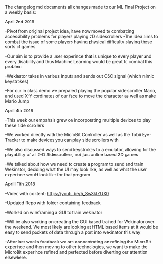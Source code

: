 The changelog.md documents all changes made to our ML Final Project on a weekly basis:

April 2nd 2018

  -Pivot from original project idea, have now moved to combatting accessibility problems for players playing 2D sidescrollers
    -The idea aims to combat the issue of some players having physical difficulty playing these sorts of games
    
  -Our aim is to provide a user experince that is unique to every player and every disability and thus Machine Learning would be great to     combat this problem
  
  -Wekinator takes in various inputs and sends out OSC signal (which mimic keystrokes) 
  
  -For our in class demo we prepared playing the popular side scroller Mario, and used X-Y cordinates of our face to move the character 
   as well as make Mario Jump
   
April 4th 2018
  
  -This week our empahsis grew on incorporating mulitiple devices to play these side scrollers
  
  -We worked directly with the MicroBit Controller as well as the Tobii Eye-Tracker to make devices you can play side scrollers with
  
  -We also discussed ways to send keystrokes to a emulator, allowing for the playability of all 2-D Sidescrollers, not just online based 2D   games
  
  -We talked about how we need to create a program to send and train Wekinator, deciding what the UI may look like, as well as what the       user experince would look like for that program
  
  Aprill 11th 2018
  
  -Video with content: https://youtu.be/5_Sw3kIZUX0
  
  -Updated Repo with folder containing feedback
  
  -Worked on wireframing a GUI to train wekinator 
  
  -Will be also working on creating the GUI based trained for Wekinator over the weekend. We most likely are looking at HTML based items 
  at it would be easy to send packets of data through a port into wekinator this way
  
  -After last weeks feedback we are concentrating on refining the MicroBit experince and then moving to other technologies, we want to 
  make the MicroBit experince refined and perfected before diverting our attention elsewhere. 
  
  
  

